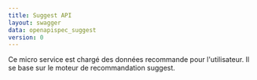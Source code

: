 ```yaml
---
title: Suggest API
layout: swagger
data: openapispec_suggest
version: 0
---
```


Ce micro service est chargé des données recommande pour l'utilisateur. Il se base sur le moteur de recommandation suggest.
